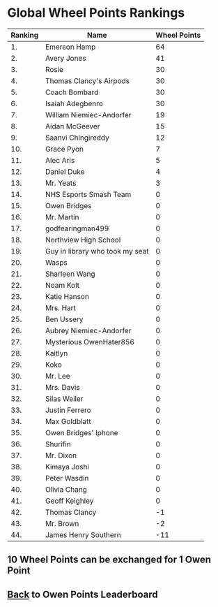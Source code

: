 # Global Wheel Points Rankings

|Ranking|Name|Wheel Points|
| ----------- | ----------- | ----------- |
|1.|Emerson Hamp|64|
|2.|Avery Jones|41|
|3.|Rosie|30|
|4.|Thomas Clancy's Airpods|30|
|5.|Coach Bombard|30|
|6.|Isaiah Adegbenro|30|
|7.|William Niemiec-Andorfer|19|
|8.|Aidan McGeever|15|
|9.|Saanvi Chingireddy|12|
|10.|Grace Pyon|7|
|11.|Alec Aris|5|
|12.|Daniel Duke|4|
|13.|Mr. Yeats|3|
|14.|NHS Esports Smash Team|0|
|15.|Owen Bridges|0|
|16.|Mr. Martin|0|
|17.|godfearingman499|0|
|18.|Northview High School|0|
|19.|Guy in library who took my seat|0|
|20.|Wasps|0|
|21.|Sharleen Wang|0|
|22.|Noam Kolt|0|
|23.|Katie Hanson|0|
|24.|Mrs. Hart|0|
|25.|Ben Ussery|0|
|26.|Aubrey Niemiec-Andorfer|0|
|27.|Mysterious OwenHater856|0|
|28.|Kaitlyn|0|
|29.|Koko|0|
|30.|Mr. Lee|0|
|31.|Mrs. Davis|0|
|32.|Silas Weiler|0|
|33.|Justin Ferrero|0|
|34.|Max Goldblatt|0|
|35.|Owen Bridges' Iphone|0|
|36.|Shurifin|0|
|37.|Mr. Dixon|0|
|38.|Kimaya Joshi|0|
|39.|Peter Wasdin|0|
|40.|Olivia Chang|0|
|41.|Geoff Keighley|0|
|42.|Thomas Clancy|-1|
|43.|Mr. Brown|-2|
|44.|James Henry Southern|-11|

## 10 Wheel Points can be exchanged for 1 Owen Point

## [Back](../) to Owen Points Leaderboard